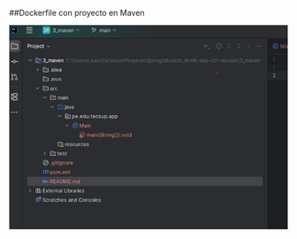 ##Dockerfile con proyecto en Maven

<img src="https://github.com/JULIOMOLINA1/m6-sbp-c01-docker/blob/main/images/image_capture.png" alt="Captura del proyecto" width="600"/>